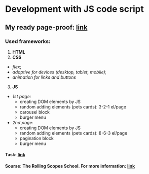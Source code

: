 # Development with JS code script </br>

## My ready page-proof: [link](https://balzamova.github.io/shelter/pages/main/)

### Used frameworks: </br>
1. **HTML**
2. **CSS**
*   *flex*;
*   *adaptive for devices (desktop, tablet, mobile)*;
*   *animation for links and buttons*
3. **JS**
*   *1st page:* 
    - creating DOM elements by JS
    - random adding elements (pets cards): 3-2-1 el/page
    - carousel block
    - burger menu
*   *2nd page:*
    - creating DOM elements by JS
    - random adding elements (pets cards): 8-6-3 el/page
    - pagination block
    - burger menu

#### Task: [link](https://github.com/rolling-scopes-school/tasks/tree/master/tasks/markups/level-2/shelter)

#### Sourse: The Rolling Scopes School. For more information: [link](https://rs.school/js/)
